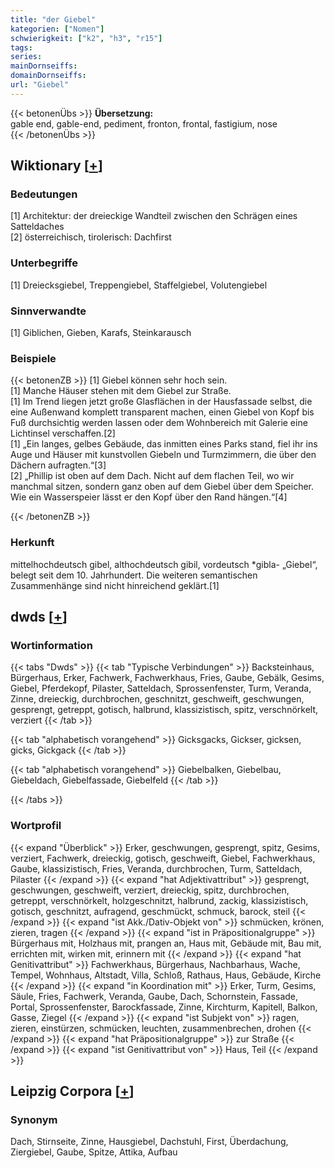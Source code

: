 ```yaml
---
title: "der Giebel"
kategorien: ["Nomen"]
schwierigkeit: ["k2", "h3", "r15"]
tags:
series:
mainDornseiffs:
domainDornseiffs:
url: "Giebel"
---
```


{{< betonenÜbs >}}
**Übersetzung:**  
gable end, gable-end, pediment, fronton, frontal, fastigium, nose  
{{< /betonenÜbs >}}

## Wiktionary [[+](https://de.wiktionary.org/wiki/Giebel)]

### Bedeutungen
[1] Architektur: der dreieckige Wandteil zwischen den Schrägen eines Satteldaches  
[2] österreichisch, tirolerisch: Dachfirst  

### Unterbegriffe
[1] Dreiecksgiebel, Treppengiebel, Staffelgiebel, Volutengiebel  

### Sinnverwandte
[1] Giblichen, Gieben, Karafs, Steinkarausch  

### Beispiele
{{< betonenZB >}}
[1] Giebel können sehr hoch sein.  
[1] Manche Häuser stehen mit dem Giebel zur Straße.  
[1] Im Trend liegen jetzt große Glasflächen in der Hausfassade selbst, die eine Außenwand komplett transparent machen, einen Giebel von Kopf bis Fuß durchsichtig werden lassen oder dem Wohnbereich mit Galerie eine Lichtinsel verschaffen.[2]  
[1] „Ein langes, gelbes Gebäude, das inmitten eines Parks stand, fiel ihr ins Auge und Häuser mit kunstvollen Giebeln und Turmzimmern, die über den Dächern aufragten.“[3]  
[2] „Phillip ist oben auf dem Dach. Nicht auf dem flachen Teil, wo wir manchmal sitzen, sondern ganz oben auf dem Giebel über dem Speicher. Wie ein Wasserspeier lässt er den Kopf über den Rand hängen.“[4]  

{{< /betonenZB >}}
### Herkunft
mittelhochdeutsch gibel, althochdeutsch gibil, vordeutsch *gibla- „Giebel“, belegt seit dem 10. Jahrhundert. Die weiteren semantischen Zusammenhänge sind nicht hinreichend geklärt.[1]  



## dwds [[+](https://www.dwds.de/wb/Giebel)]

### Wortinformation
{{< tabs "Dwds" >}}
{{< tab "Typische Verbindungen" >}}
Backsteinhaus, Bürgerhaus, Erker, Fachwerk, Fachwerkhaus, Fries, Gaube, Gebälk, Gesims, Giebel, Pferdekopf, Pilaster, Satteldach, Sprossenfenster, Turm, Veranda, Zinne, dreieckig, durchbrochen, geschnitzt, geschweift, geschwungen, gesprengt, getreppt, gotisch, halbrund, klassizistisch, spitz, verschnörkelt, verziert
{{< /tab >}}

{{< tab "alphabetisch vorangehend" >}}
Gicksgacks, Gickser, gicksen, gicks, Gickgack
{{< /tab >}}

{{< tab "alphabetisch vorangehend" >}}
Giebelbalken, Giebelbau, Giebeldach, Giebelfassade, Giebelfeld
{{< /tab >}}

{{< /tabs >}}

### Wortprofil
{{< expand "Überblick" >}} Erker, geschwungen, gesprengt, spitz, Gesims, verziert, Fachwerk, dreieckig, gotisch, geschweift, Giebel, Fachwerkhaus, Gaube, klassizistisch, Fries, Veranda, durchbrochen, Turm, Satteldach, Pilaster {{< /expand >}}
{{< expand "hat Adjektivattribut" >}} gesprengt, geschwungen, geschweift, verziert, dreieckig, spitz, durchbrochen, getreppt, verschnörkelt, holzgeschnitzt, halbrund, zackig, klassizistisch, gotisch, geschnitzt, aufragend, geschmückt, schmuck, barock, steil {{< /expand >}}
{{< expand "ist Akk./Dativ-Objekt von" >}} schmücken, krönen, zieren, tragen {{< /expand >}}
{{< expand "ist in Präpositionalgruppe" >}} Bürgerhaus mit, Holzhaus mit, prangen an, Haus mit, Gebäude mit, Bau mit, errichten mit, wirken mit, erinnern mit {{< /expand >}}
{{< expand "hat Genitivattribut" >}} Fachwerkhaus, Bürgerhaus, Nachbarhaus, Wache, Tempel, Wohnhaus, Altstadt, Villa, Schloß, Rathaus, Haus, Gebäude, Kirche {{< /expand >}}
{{< expand "in Koordination mit" >}} Erker, Turm, Gesims, Säule, Fries, Fachwerk, Veranda, Gaube, Dach, Schornstein, Fassade, Portal, Sprossenfenster, Barockfassade, Zinne, Kirchturm, Kapitell, Balkon, Gasse, Ziegel {{< /expand >}}
{{< expand "ist Subjekt von" >}} ragen, zieren, einstürzen, schmücken, leuchten, zusammenbrechen, drohen {{< /expand >}}
{{< expand "hat Präpositionalgruppe" >}} zur Straße {{< /expand >}}
{{< expand "ist Genitivattribut von" >}} Haus, Teil {{< /expand >}}

## Leipzig Corpora [[+](https://corpora.uni-leipzig.de/en/res?word=Giebel&corpusId=deu_newscrawl-public_2018)]


### Synonym
Dach, Stirnseite, Zinne, Hausgiebel, Dachstuhl, First, Überdachung, Ziergiebel, Gaube, Spitze, Attika, Aufbau

